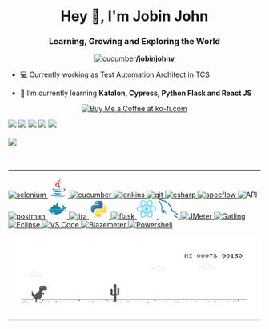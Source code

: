 <h1 align="center">Hey 👋, I'm Jobin John</h1>
<h3 align="center">Learning, Growing and Exploring the World</h3>
<p align="center">
 <a  href="https://www.linkedin.com/in/jobinjohnv/" target="_blank"> <img src="https://image.flaticon.com/icons/png/512/174/174857.png" alt="cucumber" width="17" height="17"/><b>/jobinjohnv</b></a>
  </p>
<p align="center">  
  
</p>
<p align="center">  </p>

- 💻 Currently working as Test Automation Architect in TCS

- 🎯 I’m currently learning **Katalon, Cypress, Python Flask and React JS**



<p align="center">
<a href='https://ko-fi.com/jobin' target='_blank'><img height='36' style='border:0px;height:36px;' src='https://cdn.ko-fi.com/cdn/kofi3.png?v=5' border='5' alt='Buy Me a Coffee at ko-fi.com' /></a>
</p>


![](https://github-profile-summary-cards.vercel.app/api/cards/profile-details?username=jobinjohnv&theme=nord_bright)
![](https://github-profile-summary-cards.vercel.app/api/cards/repos-per-language?username=jobinjohnv&theme=nord_bright)
![](https://github-profile-summary-cards.vercel.app/api/cards/most-commit-language?username=jobinjohnv&theme=nord_bright)
![](https://github-profile-summary-cards.vercel.app/api/cards/stats?username=jobinjohnv&theme=nord_bright)
![](https://github-profile-summary-cards.vercel.app/api/cards/productive-time?username=jobinjohnv&theme=nord_bright)



<p>
<a href="#" onclick="return false;">
  <img align="center" src="https://github-readme-stats.vercel.app/api/top-langs/?username=jobinjohnv&hide_border=true&count_private=true&hide=jupyter%20notebook,php,asp,css&langs_count=10" />
</a><br><br><br>
</p>




<hr><p align="center">
  
  <a href="https://www.selenium.dev" target="_blank"> <img src="https://raw.githubusercontent.com/detain/svg-logos/780f25886640cef088af994181646db2f6b1a3f8/svg/selenium-logo.svg" alt="selenium" width="40" height="40"/> </a>
  <a href="https://www.java.com" target="_blank"> <img src="https://github.com/devicons/devicon/blob/master/icons/java/java-original.svg" alt="java" width="40" height="40"/> </a>
 <a href="https://cucumber.io/" target="_blank"> <img src="https://cdn.worldvectorlogo.com/logos/cucumber.svg" alt="cucumber" width="40" height="40"/> </a>
<a href="https://www.jenkins.io" target="_blank"> <img src="https://www.vectorlogo.zone/logos/jenkins/jenkins-icon.svg" alt="jenkins" width="40" height="40"/> </a> 
<a href="https://git-scm.com/" target="_blank"> <img src="https://www.vectorlogo.zone/logos/git-scm/git-scm-icon.svg" alt="git" width="40" height="40"/> </a>
<a href="https://docs.microsoft.com/en-us/dotnet/csharp/" target="_blank"> <img src="https://cdnlogo.com/logos/c/27/c.svg" alt="csharp" width="40" height="40"/> </a>
<a href="https://specflow.org/" target="_blank"> <img src="https://www.nuget.org/profiles/specflow/avatar?imageSize=512" alt="specflow" width="40" height="40"/> </a>
<img src="https://rigor.com/wp-content/uploads/2016/06/api-a397cc184c5622fb5130af1b7baf149d.png" alt="API"  width="40" height="40"/>
<a href="https://postman.com" target="_blank"> <img src="https://www.vectorlogo.zone/logos/getpostman/getpostman-icon.svg" alt="postman" width="40" height="40"/> </a>
<a href="https://www.docker.com/" target="_blank"> <img src="https://github.com/devicons/devicon/blob/master/icons/docker/docker-original.svg" alt="docker" width="40" height="40"/> </a>
<a href="https://www.atlassian.com/software/jira" target="_blank"> <img src="https://cdn.worldvectorlogo.com/logos/jira-3.svg" alt="jira" width="40" height="40"/> </a>
<a href="https://www.python.org" target="_blank"> <img src="https://github.com/devicons/devicon/blob/master/icons/python/python-original.svg" alt="python" width="40" height="40"/> </a>
<a href="https://flask.palletsprojects.com/" target="_blank"> <img src="https://www.vectorlogo.zone/logos/pocoo_flask/pocoo_flask-icon.svg" alt="flask" width="40" height="40"/> </a>
<a href="https://reactjs.org/" target="_blank"> <img src="https://github.com/devicons/devicon/blob/master/icons/react/react-original.svg" alt="react" width="40" height="40"/> </a> 
<a href="https://www.mysql.com/" target="_blank"> <img src="https://github.com/devicons/devicon/blob/master/icons/mysql/mysql-original.svg" alt="mysql" width="40" height="40"/> </a>
<a href="https://jmeter.apache.org/" target="_blank"> <img src="http://jmeter.apache.org/images/jmeter.png" alt="JMeter" width="95" height="30"/> </a>
<a href="https://gatling.io/" target="_blank"> <img src="https://gatling.io/wp-content/uploads/2019/04/logo-gatling-transparent@15x.svg" alt="Gatling" width="40" height="40"/> </a>
<a href="https://www.eclipse.org/" target="_blank"> <img src="https://cdn.freebiesupply.com/logos/large/2x/eclipse-11-logo-png-transparent.png" alt="Eclipse" width="40" height="40"/> </a>
<a href="https://code.visualstudio.com/" target="_blank"> <img src="https://user-images.githubusercontent.com/674621/71187801-14e60a80-2280-11ea-94c9-e56576f76baf.png" alt="VS Code" width="40" height="40"/> </a>
<a href="https://www.blazemeter.com/" target="_blank"> <img src="https://www.blazemeter.com/new_images/bzm-logo.png" alt="Blazemeter" width="40" height="40"/> </a>
<a href="https://docs.microsoft.com/en-us/powershell/" target="_blank"> <img src="https://3.bp.blogspot.com/-a7jPVdFk9Hw/W_XeTJX6JyI/AAAAAAAAC2c/HCtxP0wSSs0wEMKJOYq7pivEJaSVin92gCLcBGAs/s1600/powershell.png" alt="Powershell" width="40" height="40"/> </a>


</p>


![dino](https://github.com/SaravananVijayamuthu/SaravananVijayamuthu/blob/master/dino.gif)
